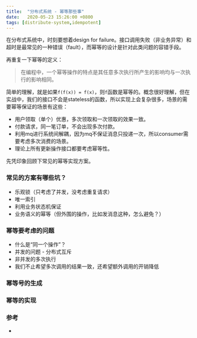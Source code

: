 ```yaml
---
title:  "分布式系统 - 幂等那些事"
date:   2020-05-23 15:26:00 +0800
tags: [distribute-system,idempotent]
---
```


在分布式系统中，时刻要想着design for failure。接口调用失败（非业务异常）和超时是最常见的一种错误（fault），而幂等的设计是针对此类问题的容错手段。

再重复一下幂等的定义：

> 在编程中，一个幂等操作的特点是其任意多次执行所产生的影响均与一次执行的影响相同。

简单的理解，就是如果`f(f(x)) = f(x)`，则`f`函数是幂等的。概念很好理解，但在实战中，我们的接口不会是stateless的函数，所以实现上会复杂很多，场景的需要幂等保证的场景有这些：

- 用户领取（单个）优惠，多次领取和一次领取的效果一致。
- 付款请求，同一笔订单，不会出现多次付款。
- 利用mq进行系统间解耦，因为mq不保证消息只投递一次，所以consumer需要考虑多次消费的场景。
- 理论上所有更新操作接口都要考虑幂等性。

先凭印象回顾下常见的幂等实现方案。

### 常见的方案有哪些坑？

- 乐观锁（只考虑了并发，没考虑重复请求）
- 唯一索引
- 利用业务状态机保证
- 业务语义的幂等（但外围的操作，比如发消息这种，怎么避免？）


### 幂等要考虑的问题

- 什么是“同一个操作”？
- 并发的问题 - 分布式互斥
- 非并发的多次执行
- 我们不止希望多次调用的结果一致，还希望额外调用的开销降低

### 幂等号的生成

### 幂等的实现

### 参考

-

